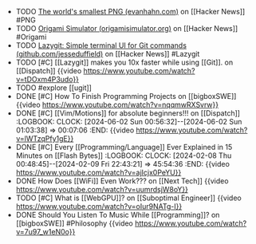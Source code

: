 - TODO [The world's smallest PNG (evanhahn.com)](https://news.ycombinator.com/item?id=39226549) on [[Hacker News]] #PNG
- TODO [Origami Simulator (origamisimulator.org)](https://news.ycombinator.com/item?id=39213454) on [[Hacker News]] #Origami
- TODO [Lazygit: Simple terminal UI for Git commands (github.com/jesseduffield)](https://news.ycombinator.com/item?id=36782018) on [[Hacker News]] #Lazygit
- TODO [#C] [[Lazygit]] makes you 10x faster while using [[Git]]. on [[Dispatch]]
  {{video https://www.youtube.com/watch?v=tDOxm4P3udo}}
- TODO #explore [[ugit]]
- DONE [#C] How To Finish Programming Projects on [[bigboxSWE]]
  {{video https://www.youtube.com/watch?v=nqqmwRXSvrw}}
- DONE [#C] [[Vim/Motions]] for absolute beginners!!! on [[Dispatch]]
  :LOGBOOK:
  CLOCK: [2024-06-02 Sun 00:56:32]--[2024-06-02 Sun 01:03:38] =>  00:07:06
  :END:
  {{video https://www.youtube.com/watch?v=lWTzqPfy1gE}}
- DONE [#C] Every [[Programming/Language]] Ever Explained in 15 Minutes on [[Flash Bytes]]
  :LOGBOOK:
  CLOCK: [2024-02-08 Thu 00:48:45]--[2024-02-09 Fri 22:43:21] => 45:54:36
  :END:
  {{video https://www.youtube.com/watch?v=ajIcjx0PeYU}}
- DONE How Does [[WiFi]] Even Work??? on [[Next Tech]]
  {{video https://www.youtube.com/watch?v=uumrdsjW8oY}}
- TODO [#C] What is [[WebGPU]]? on [[Suboptimal Engineer]]
  {{video https://www.youtube.com/watch?v=oIur9NATg-I}}
- DONE Should You Listen To Music While [[Programming]]? on [[bigboxSWE]] #Philosophy
  {{video https://www.youtube.com/watch?v=7u97_w1eN0o}}